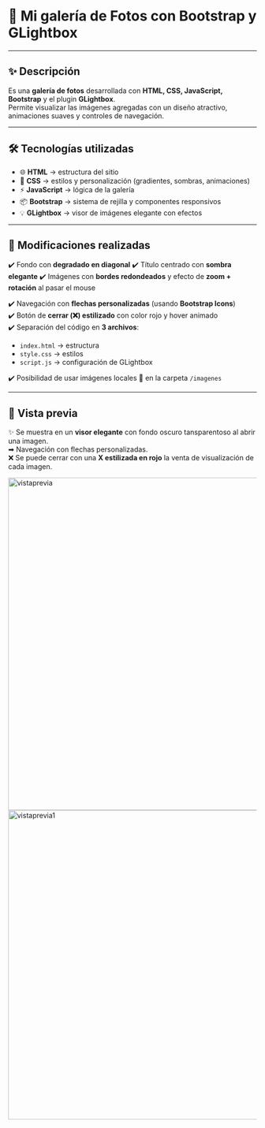 # 📸 Mi galería de Fotos con Bootstrap y GLightbox  

---

## ✨ Descripción  
Es una **galería de fotos** desarrollada con **HTML, CSS, JavaScript, Bootstrap** y el plugin **GLightbox**.  
Permite visualizar las imágenes agregadas con un diseño atractivo, animaciones suaves y controles de navegación.  

---

## 🛠️ Tecnologías utilizadas  
- 🌐 **HTML** → estructura del sitio  
- 🎨 **CSS** → estilos y personalización (gradientes, sombras, animaciones)  
- ⚡ **JavaScript** → lógica de la galería  
- 📦 **Bootstrap** → sistema de rejilla y componentes responsivos  
- 💡 **GLightbox** → visor de imágenes elegante con efectos  

---

## 🔧 Modificaciones realizadas  
✔️ Fondo con **degradado en diagonal** 
✔️ Título centrado con **sombra elegante** 
✔️ Imágenes con **bordes redondeados** y efecto de **zoom + rotación** al pasar el mouse 

✔️ Navegación con **flechas personalizadas** (usando **Bootstrap Icons**)  
✔️ Botón de **cerrar (❌) estilizado** con color rojo y hover animado  
✔️ Separación del código en **3 archivos**:  
   - `index.html` → estructura  
   - `style.css` → estilos  
   - `script.js` → configuración de GLightbox
     
✔️ Posibilidad de usar imágenes locales 📂 en la carpeta `/imagenes`  

---

## 🎨 Vista previa  
✨ Se muestra en un **visor elegante** con fondo oscuro tansparentoso al abrir una imagen.  
➡ Navegación con flechas personalizadas.  
❌ Se puede cerrar con una **X estilizada en rojo** la venta de visualización de cada imagen.

<img width="1365" height="675" alt="vistaprevia" src="https://github.com/user-attachments/assets/857469df-4716-4184-8c5c-e35d7d3ae454" />


<img width="1365" height="628" alt="vistaprevia1" src="https://github.com/user-attachments/assets/561f2e55-6748-48c7-9631-c04f45b4cac1" />

